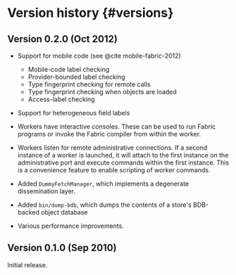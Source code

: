 Version history {#versions}
===============

Version 0.2.0 (Oct 2012)
-------------
* Support for mobile code (see @cite mobile-fabric-2012)
  * Mobile-code label checking
  * Provider-bounded label checking
  * Type fingerprint checking for remote calls
  * Type fingerprint checking when objects are loaded
  * Access-label checking

* Support for heterogeneous field labels

* Workers have interactive consoles. These can be used to run Fabric
  programs or invoke the Fabric compiler from within the worker.

* Workers listen for remote administrative connections. If a second
  instance of a worker is launched, it will attach to the first instance
  on the administrative port and execute commands within the first
  instance. This is a convenience feature to enable scripting of worker
  commands.

* Added `DummyFetchManager`, which implements a degenerate dissemination
  layer.

* Added `bin/dump-bdb`, which dumps the contents of a store's BDB-backed
  object database

* Various performance improvements.


Version 0.1.0 (Sep 2010)
-------------
Initial release.
